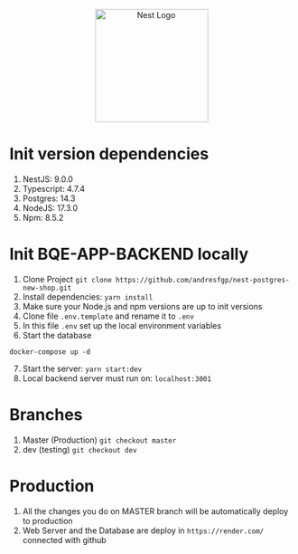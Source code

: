 <p align="center">
  <a href="http://nestjs.com/" target="blank"><img src="https://nestjs.com/img/logo-small.svg" width="200" alt="Nest Logo" /></a>
</p>

# Init version dependencies

1. NestJS: 9.0.0
2. Typescript: 4.7.4
3. Postgres: 14.3
4. NodeJS: 17.3.0
5. Npm: 8.5.2

# Init BQE-APP-BACKEND locally

1. Clone Project ```git clone https://github.com/andresfgp/nest-postgres-new-shop.git```
2. Install dependencies: ```yarn install```
3. Make sure your Node.js and npm versions are up to init versions
4. Clone file ```.env.template``` and rename it to ```.env```
5. In this file ```.env``` set up the local environment variables 
6. Start the database
```
docker-compose up -d
```
7. Start the server:  ```yarn start:dev```
8. Local backend server must run on: `localhost:3001`

# Branches
1. Master (Production) ```git checkout master```
2. dev (testing) ```git checkout dev```

# Production

1. All the changes you do on MASTER branch will be automatically deploy to production
2. Web Server and the Database are deploy in ```https://render.com/``` connected with github
